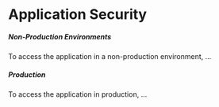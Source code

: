# Application Security

##### Non-Production Environments

To access the application in a non-production environment, ...

##### Production

To access the application in production, ...
